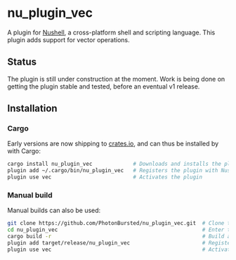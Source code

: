 # nu_plugin_vec

A plugin for [Nushell](https://nushell.sh), a cross-platform shell and scripting language. This plugin adds support for
vector operations.

## Status

The plugin is still under construction at the moment.
Work is being done on getting the plugin stable and tested, before an eventual v1 release.

## Installation

### Cargo

Early versions are now shipping to [crates.io](https://crates.io/crates/nu_plugin_vec), and can thus be installed by
with Cargo:

```bash
cargo install nu_plugin_vec             # Downloads and installs the plugin
plugin add ~/.cargo/bin/nu_plugin_vec   # Registers the plugin with Nushell
plugin use vec                          # Activates the plugin
```

### Manual build

Manual builds can also be used:

```bash
git clone https://github.com/PhotonBursted/nu_plugin_vec.git  # Clone the repository
cd nu_plugin_vec                                              # Enter the repo folder
cargo build -r                                                # Build a release version of the plugin
plugin add target/release/nu_plugin_vec                       # Registers the plugin with Nushell
plugin use vec                                                # Activates the plugin
```